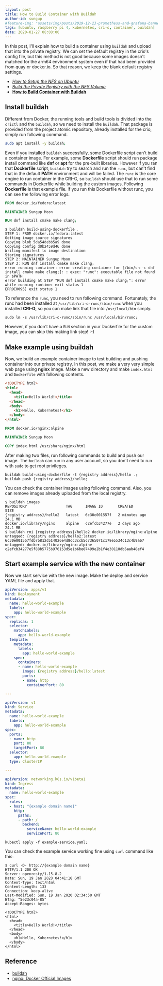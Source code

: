 ```yaml
---
layout: post
title: How to Build Container with Buildah
author-id: sungup
#feature-img: "assets/img/posts/2019-12-23-prometheus-and-grafana-banner.jpeg"
tags: [ubuntu, raspberry pi 4, kubernetes, cri-o, container, buildah]
date: 2020-01-27 00:00:00
---
```


In this post, I'll explain how to build a container using `buildah` and upload
that into the private registry. We can set the default registry in the crio's
config file, but this method is not good because some images doesn't matched
for the arm64 environment system even if that had been provided from quay or
docker.io. So that reason, we keep the blank default registry settings.

- *[How to Setup the NFS on Ubuntu]*
- *[Build the Private Registry with the NFS Volume]*
- **[How to Build Container with Buildah]**

## Install buildah

Different from Docker, the running tools and build tools is divided into the
`crictl` and the `buildah`, so we need to install the `buildah`. That package
is provided from the project atomic repository, already installed for the crio,
simply run following command.

```bash
sudo apt install -y buildah;
```

Even if you installed `buildah` successfully, some Dockerfile script can't
build a container image. For example, some **Dockerfile** script should run
package install command like **dnf** or **apt** for the pre-built libraries.
However if you ran that **Dockerfile** script, `buildah` try to search and
run the `runc`, but can't find that in the default **PATH** environment and
will be failed. The `runc` is the core engine to run container in the CRI-O,
so `buildah` should use that to run some commands in Dockerfile while building
the custom images. Following **Dockerfile** is that example file. If you run
this Dockerfile without runc, you can see the following error logs.

```dockerfile
FROM docker.io/fedora:latest

MAINTAINER Sungup Moon

RUN dnf install cmake make clang;
```

```text
$ buildah build-using-dockerfile .
STEP 1: FROM docker.io/fedora:latest
Getting image source signatures
Copying blob 5da54debb5a9 done
Copying config d0b2459d46 done
Writing manifest to image destination
Storing signatures
STEP 2: MAINTAINER Sungup Moon
STEP 3: RUN dnf install cmake make clang;
error running container: error creating container for [/bin/sh -c dnf install cmake make clang;]: : exec: "runc": executable file not found in $PATH
error building at STEP "RUN dnf install cmake make clang;": error while running runtime: exit status 1
ERRO[0095] exit status 1
```

To reference the `runc`, you need to run following command. Fortunately, the
runc had been installed at `/usr/lib/cri-o-runc/sbin/runc` when you installed
**CRI-O**, so you can make link that file into `/usr/local/bin` simply.

```shell
sudo ln -s /usr/lib/cri-o-runc/sbin/runc /usr/local/bin/runc;
```

However, if you don't have a `RUN` section in your Dockerfile for the custom
image, you can skip this making link step! :-)

## Make example using buildah

Now, we build an example container image to test building and pushing container
into our private registry. In this post, we make a very very simple web page
using **nginx** image. Make a new directory and make `index.html` and
`Dockerfile` with following contents.

```html
<!DOCTYPE html>
<html>
  <head>
    <title>Hello World!</title>
  </head>
  <body>
    <h1>Hello, Kubernetes!</h1>
  </body>
</html>
```

```dockerfile
FROM docker.io/nginx:alpine

MAINTAINER Sungup Moon

COPY index.html /usr/share/nginx/html
```

After making two files, run following commands to build and push our image.
The `buildah` can run in any user account, so you don't need to run with
`sudo` to get root privileges.

```shell
buildah build-using-dockerfile -t {registry address}/hello .;
buildah push {registry address}/hello;
```

You can check the container images using following command. Also, you can
remove images already uploaded from the local registry.

```text
$ buildah images
REPOSITORY                  TAG      IMAGE ID       CREATED         SIZE
{registry address}/hello2   latest   6c30e001557f   2 minutes ago   24.1 MB
docker.io/library/nginx     alpine   c2efcb34277e   2 days ago      24.1 MB
$ buildah rmi {registry address}/hello2 docker.io/library/nginx:alpine
untagged: {registry address}/hello2:latest
6c30e001557fdb7b812d514026e4d8cc3ccb5c7365071c179e5534c13c4b9a67
untagged: docker.io/library/nginx:alpine
c2efcb34277e5f88b5775b976153d5e1b6be87499e2b1f4e30110db5aab48ef4
```

## Start example service with the new container

Now we start service with the new image. Make the deploy and service YAML file
and apply that.

```yaml
apiVersion: apps/v1
kind: Deployment
metadata:
  name: hello-world-example
  labels:
    app: hello-world-example
spec:
  replicas: 1
  selector:
    matchLabels:
      app: hello-world-example
  template:
    metadata:
      labels:
        app: hello-world-example
    spec:
      containers:
      - name: hello-world-example
        image: {registry address}/hello:latest
        ports:
        - name: http
          containerPort: 80

---

apiVersion: v1
kind: Service
metadata:
  name: hello-world-example
  labels:
    app: hello-world-example
spec:
  ports:
  - name: http
    port: 80
    targetPort: 80
  selector:
    app: hello-world-example
  type: ClusterIP

---

apiVersion: networking.k8s.io/v1beta1
kind: Ingress
metadata:
  name: hello-world-example
spec:
  rules:
  - host: "{example domain name}"
    http:
      paths:
      - path: /
        backend:
          serviceName: hello-world-example
          servicePort: 80
```

```shell
kubectl apply -f example-service.yaml;
```

You can check the example service working fine using `curl` command like this:

```text
$ curl -D- http://{example domain name}
HTTP/1.1 200 OK
Server: openresty/1.15.8.2
Date: Sun, 19 Jan 2020 04:41:18 GMT
Content-Type: text/html
Content-Length: 133
Connection: keep-alive
Last-Modified: Sun, 19 Jan 2020 02:34:50 GMT
ETag: "5e23c04a-85"
Accept-Ranges: bytes

<!DOCTYPE html>
<html>
  <head>
    <title>Hello World!</title>
  </head>
  <body>
    <h1>Hello, Kubernetes!</h1>
  </body>
</html>
```

## Reference

- [buildah]
- [nginx: Docker Official Images]

[buildah]:https://github.com/containers/buildah/blob/master/install.md
[nginx: Docker Official Images]: https://hub.docker.com/_/nginx

[How to Setup the NFS on Ubuntu]: /2020/01/15/How-to-Setup-the-NFS-on-Ubuntu.html
[Build the Private Registry with the NFS Volume]: /2020/01/19/Build-the-Private-Registry-with-the-NFS-Volume.html
[How to Build Container with Buildah]: /2020/01/27/How-to-Build-Container-with-Buildah.html
